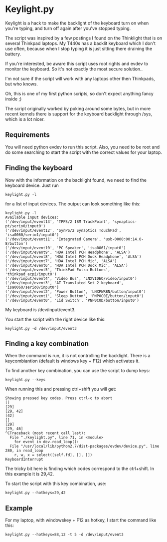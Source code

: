 # Keylight.py

Keylight is a hack to make the backlight of the keyboard turn on when you're typing, and
turn off again after you've stopped typing.

The script was inspired by a few postings I found on the Thinklight that is on several
Thinkpad laptops. My T440s has a backlit keyboard which I don't use often, because when
I stop typing it is just sitting there draining the battery.

If you're interested, be aware this script uses root rights and evdev to monitor the
keyboard. So it's not exactly the most secure solution..

I'm not sure if the script will work with any laptops other then Thinkpads, but who
knows.

Oh, this is one of my first python scripts, so don't expect anything fancy inside ;)

The script originally worked by poking around some bytes, but in more recent
kernels there is support for the keyboard backlight through /sys, which is a lot
nicer.

## Requirements

You will need python evdev to run this script. Also, you need to be root and do some
searching to start the script with the correct values for your laptop.

## Finding the keyboard

Now with the information on the backlight found, we need to find the keyboard device. Just
run

`keylight.py -l`

for a list of input devices. The output can look something like this:

```
keylight.py -l
Available input devices:
('/dev/input/event13', 'TPPS/2 IBM TrackPoint', 'synaptics-pt/serio0/input0')
('/dev/input/event12', 'SynPS/2 Synaptics TouchPad', 'isa0060/serio1/input0')
('/dev/input/event11', 'Integrated Camera', 'usb-0000:00:14.0-8/button')
('/dev/input/event10', 'PC Speaker', 'isa0061/input0')
('/dev/input/event9', 'HDA Intel PCH Headphone', 'ALSA')
('/dev/input/event8', 'HDA Intel PCH Dock Headphone', 'ALSA')
('/dev/input/event7', 'HDA Intel PCH Mic', 'ALSA')
('/dev/input/event6', 'HDA Intel PCH Dock Mic', 'ALSA')
('/dev/input/event5', 'ThinkPad Extra Buttons', 'thinkpad_acpi/input0')
('/dev/input/event4', 'Video Bus', 'LNXVIDEO/video/input0')
('/dev/input/event3', 'AT Translated Set 2 keyboard', 'isa0060/serio0/input0')
('/dev/input/event2', 'Power Button', 'LNXPWRBN/button/input0')
('/dev/input/event1', 'Sleep Button', 'PNP0C0E/button/input0')
('/dev/input/event0', 'Lid Switch', 'PNP0C0D/button/input0')
```

My keyboard is /dev/input/event3.

You start the script with the right device like this:

`keylight.py -d /dev/input/event3`

## Finding a key combination

When the command is run, it is not controlling the backlight. There is a keycombiantion
(default is windows key + F12) which activates it.

To find another key combination, you can use the script to dump keys:

`keylight.py --keys`

When running this and pressing ctrl+shift you will get:

```
Showing pressed key codes. Press ctrl-c to abort
[]
[29]
[29, 42]
[42]
[]
[29]
[29, 46]
^CTraceback (most recent call last):
  File "./keylight.py", line 71, in <module>
    for event in dev.read_loop():
  File "/usr/local/lib/python2.7/dist-packages/evdev/device.py", line 280, in read_loop
    r, w, x = select([self.fd], [], [])
KeyboardInterrupt
```

The tricky bit here is finding which codes correspond to the ctrl+shift. In this example
it is 29,42.

To start the script with this key combination, use:

`keylight.py --hotkeys=29,42`

## Example

For my laptop, with windowskey + F12 as hotkey, I start the command like this:

`keylight.py --hotkeys=88,12 -t 5 -d /dev/input/event3`
